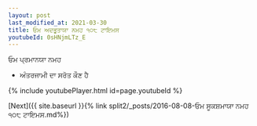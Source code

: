 ```yaml
---
layout: post
last_modified_at: 2021-03-30
title: ਓਮ ਅਦਭੂਤਾਯਾ ਨਮਹ ੧੦੮ ਟਾਇਮਸ
youtubeId: 0sHNjmLTz_E
---
```

 
 
 ਓਮ ਪ੍ਰਮਾਨਯਾ ਨਮਹ  
 
 -  ਅੰਤਰਜਾਮੀ ਦਾ ਸਰੋਤ ਕੌਣ ਹੈ 
 
  
 
  
 
 
 
 
 
 


{% include youtubePlayer.html id=page.youtubeId %}
 
[Next]({{ site.baseurl }}{% link  split2/_posts/2016-08-08-ਓਮ ਸੂਕਸ਼ਮਾਯਾ ਨਮਹ ੧੦੮ ਟਾਇਮਸ.md%})
 
